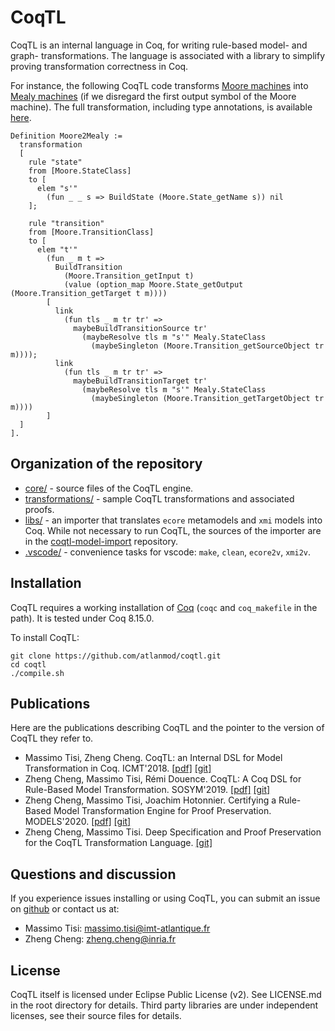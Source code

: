 # CoqTL

CoqTL is an internal language in Coq, for writing rule-based model- and graph- transformations. The language is associated with a library to simplify proving transformation correctness in Coq. 

For instance, the following CoqTL code transforms [Moore machines](https://en.wikipedia.org/wiki/Moore_machine) into [Mealy machines](https://en.wikipedia.org/wiki/Mealy_machine) (if we disregard the first output symbol of the Moore machine). The full transformation, including type annotations, is available [here](./transformations/Moore2Mealy/Moore2Mealy.v).

```coq
Definition Moore2Mealy :=
  transformation
  [
    rule "state"
    from [Moore.StateClass]
    to [
      elem "s'"
        (fun _ _ s => BuildState (Moore.State_getName s)) nil
    ];
    
    rule "transition"
    from [Moore.TransitionClass]
    to [
      elem "t'"
        (fun _ m t => 
          BuildTransition 
            (Moore.Transition_getInput t)
            (value (option_map Moore.State_getOutput (Moore.Transition_getTarget t m))))
        [
          link
            (fun tls _ m tr tr' =>
              maybeBuildTransitionSource tr'
                (maybeResolve tls m "s'" Mealy.StateClass 
                  (maybeSingleton (Moore.Transition_getSourceObject tr m))));
          link 
            (fun tls _ m tr tr' =>
              maybeBuildTransitionTarget tr'
                (maybeResolve tls m "s'" Mealy.StateClass 
                  (maybeSingleton (Moore.Transition_getTargetObject tr m))))
        ]
  ]
].
```

## Organization of the repository 

* [core/](https://github.com/atlanmod/coqtl/tree/master/core) - source files of the CoqTL engine.
* [transformations/](https://github.com/atlanmod/coqtl/tree/master/transformations) - sample CoqTL transformations and associated proofs.
* [libs/](https://github.com/atlanmod/coqtl/tree/master/libs) - an importer that translates `ecore` metamodels and `xmi` models into Coq. While not necessary to run CoqTL, the sources of the importer are in the [coqtl-model-import](https://github.com/atlanmod/coqtl-model-import) repository.
* [.vscode/](https://github.com/atlanmod/coqtl/tree/master/.vscode) - convenience tasks for vscode: `make`, `clean`, `ecore2v`,  `xmi2v`.

## Installation

CoqTL requires a working installation of [Coq](https://coq.inria.fr/) (`coqc` and `coq_makefile` in the path). It is tested under Coq 8.15.0.

To install CoqTL:
```
git clone https://github.com/atlanmod/coqtl.git
cd coqtl
./compile.sh
```

## Publications

Here are the publications describing CoqTL and the pointer to the version of CoqTL they refer to. 

* Massimo Tisi, Zheng Cheng. CoqTL: an Internal DSL for Model Transformation in Coq. ICMT'2018. [[pdf]](https://hal.inria.fr/hal-01828344/document) [[git]](https://github.com/atlanmod/CoqTL/tree/eee344e)
* Zheng Cheng, Massimo Tisi, Rémi Douence. CoqTL: A Coq DSL for Rule-Based Model Transformation. SOSYM'2019. [[pdf]](https://hal.archives-ouvertes.fr/hal-02333564/document) [[git]](https://github.com/atlanmod/CoqTL/tree/eee344e)
* Zheng Cheng, Massimo Tisi, Joachim Hotonnier. Certifying a Rule-Based Model Transformation Engine for Proof Preservation. MODELS'2020. [[pdf]](https://hal.inria.fr/hal-02907622/document) [[git]](https://github.com/atlanmod/CoqTL/tree/2a8cea5)
* Zheng Cheng, Massimo Tisi. Deep Specification and Proof Preservation for the CoqTL Transformation Language. [[git]](https://github.com/atlanmod/CoqTL/tree/948eb94)

## Questions and discussion

If you experience issues installing or using CoqTL, you can submit an issue on [github](https://github.com/atlanmod/coqtl/issues) or contact us at:

* Massimo Tisi: massimo.tisi@imt-atlantique.fr
* Zheng Cheng: zheng.cheng@inria.fr

## License

CoqTL itself is licensed under Eclipse Public License (v2). See LICENSE.md in the root directory for details. Third party libraries are under independent licenses, see their source files for details.
